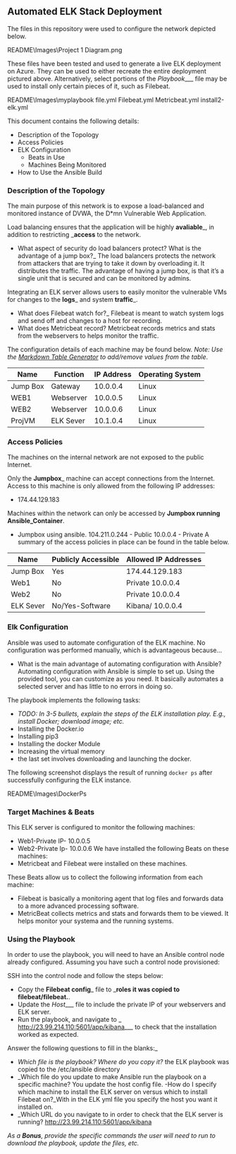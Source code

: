 ## Automated ELK Stack Deployment

The files in this repository were used to configure the network depicted below.

README\Images\Project 1 Diagram.png

These files have been tested and used to generate a live ELK deployment on Azure. They can be used to either recreate the entire deployment pictured above. Alternatively, select portions of the _Playbook____ file may be used to install only certain pieces of it, such as Filebeat.

 README\Images\myplaybook file.yml
			Filebeat.yml
			Metricbeat.yml
			install2-elk.yml

This document contains the following details:
- Description of the Topology
- Access Policies
- ELK Configuration
  - Beats in Use
  - Machines Being Monitored
- How to Use the Ansible Build


### Description of the Topology

The main purpose of this network is to expose a load-balanced and monitored instance of DVWA, the D*mn Vulnerable Web Application.

Load balancing ensures that the application will be highly __avaliable___, in addition to restricting ___access__ to the network.
- What aspect of security do load balancers protect? What is the advantage of a jump box?_ The load balancers protects the network from attackers that are trying to take it down by overloading it. It distributes the traffic. The advantage of having a jump box, is that it’s a single unit that is secured and can be monitored by admins.

Integrating an ELK server allows users to easily monitor the vulnerable VMs for changes to the __logs___ and system __traffic___.
-  What does Filebeat watch for?_ Filebeat is meant to watch system logs and send off and changes to a host for recording.
-  What does Metricbeat record? Metricbeat records metrics and stats from the webservers to helps monitor the traffic. 

The configuration details of each machine may be found below.
_Note: Use the [Markdown Table Generator](http://www.tablesgenerator.com/markdown_tables) to add/remove values from the table_.

| Name     | Function | IP Address | Operating System |
|----------|----------|------------|------------------|
| Jump Box | Gateway  | 10.0.0.4   | Linux            |
| WEB1     | Webserver | 10.0.0.5  | Linux            |
| WEB2     | Webserver | 10.0.0.6  | Linux            |
| ProjVM   | ELK Sever | 10.1.0.4   | Linux            |

### Access Policies

The machines on the internal network are not exposed to the public Internet. 

Only the __Jumpbox___ machine can accept connections from the Internet. Access to this machine is only allowed from the following IP addresses:
- 174.44.129.183

Machines within the network can only be accessed by __Jumpbox running Ansible_Container__.
- Jumpbox using ansible.
 104.211.0.244 - Public
 10.0.0.4 - Private
A summary of the access policies in place can be found in the table below.

| Name     | Publicly Accessible | Allowed IP Addresses |
|----------|---------------------|----------------------|
| Jump Box | Yes                 | 174.44.129.183       |
| Web1     | No                  | Private 10.0.0.4     |
| Web2     | No                  | Private 10.0.0.4     |                   
| ELK Sever| No/Yes-Software     | Kibana/ 10.0.0.4     |


### Elk Configuration

Ansible was used to automate configuration of the ELK machine. No configuration was performed manually, which is advantageous because...
- What is the main advantage of automating configuration with Ansible?
Automating configuration with Ansible is simple to set up. Using the provided tool, you can customize as you need. It basically automates a selected server and has little to no errors in doing so. 

The playbook implements the following tasks:
- _TODO: In 3-5 bullets, explain the steps of the ELK installation play. E.g., install Docker; download image; etc._
- Installing the Docker.io
- Installing pip3
- Installing the docker Module
- Increasing the virtual memory 
- the last set involves downloading and launching the docker. 


The following screenshot displays the result of running `docker ps` after successfully configuring the ELK instance.

README\Images\DockerPs



### Target Machines & Beats
This ELK server is configured to monitor the following machines:
- Web1-Private IP- 10.0.0.5
- Web2-Private Ip- 10.0.0.6
We have installed the following Beats on these machines:
- Metricbeat and Filebeat were installed on these machines. 

These Beats allow us to collect the following information from each machine:
- Filebeat is basically a monitoring agent that log files and forwards data to a more advanced processing software.
- MetricBeat collects metrics and stats and forwards them to be viewed. It helps monitor your systema and the running systems. 

### Using the Playbook
In order to use the playbook, you will need to have an Ansible control node already configured. Assuming you have such a control node provisioned: 

SSH into the control node and follow the steps below:
- Copy the __Filebeat config___ file to ___roles it was copied to filebeat/filebeat.__.
- Update the _Host____ file to include the private IP of your webservers and ELK server.
- Run the playbook, and navigate to _ http://23.99.214.110:5601/app/kibana___ to check that the installation worked as expected.

 Answer the following questions to fill in the blanks:_
- _Which file is the playbook? Where do you copy it?_ the ELK playbook was copied to the /etc/ansible directory
- _Which file do you update to make Ansible run the playbook on a specific machine? You update the host config file. 
-How do I specify which machine to install the ELK server on versus which to install Filebeat on?_With in the ELK yml file you specify the host you want it installed on. 
- _Which URL do you navigate to in order to check that the ELK server is running? http://23.99.214.110:5601/app/kibana

_As a **Bonus**, provide the specific commands the user will need to run to download the playbook, update the files, etc._

